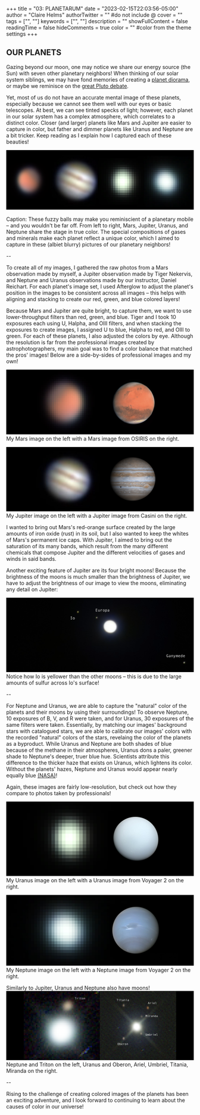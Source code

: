 +++
title = "03: PLANETARUM"
date = "2023-02-15T22:03:56-05:00"
author = "Claire Helms"
authorTwitter = "" #do not include @
cover = ""
tags = ["", ""]
keywords = ["", ""]
description = ""
showFullContent = false
readingTime = false
hideComments = true
color = "" #color from the theme settings
+++

## OUR PLANETS

Gazing beyond our moon, one may notice we share our energy source (the Sun) with seven other planetary neighbors! When thinking of our solar system siblings, we may have fond memories of creating a [planet diorama](https://www.wikihow.com/Make-a-Solar-System-Model), or maybe we reminisce on the [great Pluto debate](https://www.nytimes.com/2022/01/20/learning/do-you-think-pluto-should-be-a-planet.html). 

Yet, most of us do not have an accurate mental image of these planets, especially because we cannot see them well with our eyes or basic telescopes. At best, we can see tinted specks of light; however, each planet in our solar system has a complex atmosphere, which correlates to a distinct color. Closer (and larger) planets like Mars and Jupiter are easier to capture in color, but father and dimmer planets like Uranus and Neptune are a bit tricker. Keep reading as I explain how I captured each of these beauties!

![Planets](/planets.png)

Caption: These fuzzy balls may make you reminiscient of a planetary mobile – and you wouldn't be far off. From left to right, Mars, Jupiter, Uranus, and Neptune share the stage in true color. The special compositions of gases and minerals make each planet reflect a unique color, which I aimed to capture in these (albiet blurry) pictures of our planetary neighbors!

--

To create all of my images, I gathered the raw photos from a Mars observation made by myself, a Jupiter observation made by Tiger Nekervis, and Neptune and Uranus observations made by our instructor, Daniel Reichart. For each planet's image set, I used Afterglow to adjust the planet's position in the images to be consistent across all images – this helps with aligning and stacking to create our red, green, and blue colored layers!

Because Mars and Jupiter are quite bright, to capture them, we want to use lower-throughput filters than red, green, and blue. Tiger and I took 10 exposures each using U, Halpha, and OIII filters, and when stacking the exposures to create images, I assigned U to blue, Halpha to red, and OIII to green. For each of these planets, I also adjusted the colors by eye. Although the resolution is far from the professional images created by astrophotographers, my main goal was to find a color balance that matched the pros' images! Below are a side-by-sides of professional images and my own!

![Mars](/mars.png)
My Mars image on the left with a Mars image from OSIRIS on the right.

![Jupiter](/jupiter.png)
My Jupiter image on the left with a Jupiter image from Casini on the right.

I wanted to bring out Mars's red-orange surface created by the large amounts of iron oxide (rust) in its soil, but I also wanted to keep the whites of Mars's permanent ice caps. With Jupiter, I aimed to bring out the saturation of its many bands, which result from the many different chemicals that compose Jupiter and the different velocities of gases and winds in said bands.

Another exciting feature of Jupiter are its four bright moons! Because the brightness of the moons is much smaller than the brightness of Jupiter, we have to adjust the brightness of our image to view the moons, eliminating any detail on Jupiter:

![Jupiter's moons](/jupiter_moons.png)
Notice how Io is yellower than the other moons – this is due to the large amounts of sulfur across Io's surface!

--

For Neptune and Uranus, we are able to capture the "natural" color of the planets and their moons by using their surroundings! To observe Neptune, 10 exposures of B, V, and R were taken, and for Uranus, 30 exposures of the same filters were taken. Essentially, by matching our images' background stars with catalogued stars, we are able to calibrate our images' colors with the recorded "natural" colors of the stars, revelaing the color of the planets as a byproduct. While Uranus and Neptune are both shades of blue because of the methane in their atmospheres, Uranus dons a paler, greener shade to Neptune's deeper, truer blue hue. Scientists attribute this difference to the thicker haze that exists on Uranus, which lightens its color. Without the planets' hazes, Neptune and Uranus would appear nearly equally blue [(NASA)](https://solarsystem.nasa.gov/news/2232/why-uranus-and-neptune-are-different-colors/)!

Again, these images are fairly low-resolution, but check out how they compare to photos taken by professionals!

![Uranus](/uranus.png)
My Uranus image on the left with a Uranus image from Voyager 2 on the right.

![Neptune](/neptune.png)
My Neptune image on the left with a Neptune image from Voyager 2 on the right.

Similarly to Jupiter, Uranus and Neptune also have moons!
![Uranus and Neptune moons](/uranus_neptune_moons.png)
Neptune and Triton on the left, Uranus and Oberon, Ariel, Umbriel, Titania, Miranda on the right.

--

Rising to the challenge of creating colored images of the planets has been an exciting adventure, and I look forward to continuing to learn about the causes of color in our universe!
